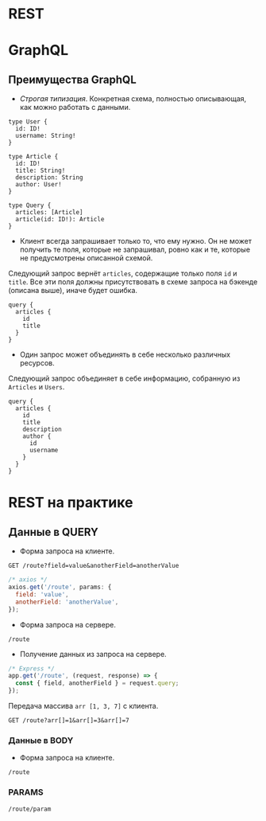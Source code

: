 # REST

# GraphQL

## Преимущества GraphQL

* *Строгая типизация*. Конкретная схема, полностью описывающая, как можно работать с данными.
```gql
type User {
  id: ID!
  username: String!
}

type Article {
  id: ID!
  title: String!
  description: String
  author: User!
}

type Query {
  articles: [Article]
  article(id: ID!): Article
}
```
* Клиент всегда запрашивает только то, что ему нужно. Он не может получить те поля, которые не запрашивал, ровно как и те, которые не предусмотрены описанной схемой.

Следующий запрос вернёт `articles`, содержащие только поля `id` и `title`. Все эти поля должны присутствовать в схеме запроса на бэкенде (описана выше), иначе будет ошибка.
```gql
query {
  articles {
    id
    title
  }
}
```
* Один запрос может объединять в себе несколько различных ресурсов.

Следующий запрос объединяет в себе информацию, собранную из `Articles` и `Users`.
```gql
query {
  articles {
    id
    title
    description
    author {
      id
      username
    }
  }
}
```

# REST на практике

## Данные в QUERY
* Форма запроса на клиенте.
```
GET /route?field=value&anotherField=anotherValue
```
```js
/* axios */
axios.get('/route', params: {
  field: 'value',
  anotherField: 'anotherValue',
});
```
* Форма запроса на сервере.
```
/route
```
* Получение данных из запроса на сервере.
```js
/* Express */
app.get('/route', (request, response) => {
  const { field, anotherField } = request.query;
});
```

Передача массива `arr [1, 3, 7]` с клиента.
```
GET /route?arr[]=1&arr[]=3&arr[]=7
```

### Данные в BODY
* Форма запроса на клиенте.
```
/route
```

### PARAMS
```
/route/param
```
